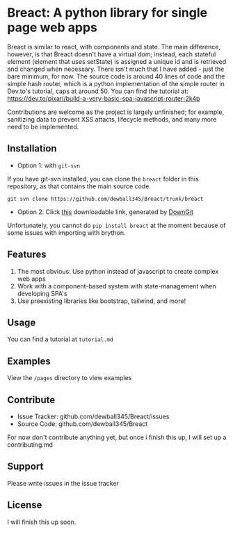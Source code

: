 # Breact: A python library for single page web apps

Breact is similar to react, with components and state. The main difference, however, 
is that Breact doesn't have a virtual dom; 
instead, each stateful element (element that uses setState) is assigned a unique id and is retrieved
and changed when necessary. There isn't much that I have added - just the bare minimum, for now. The source
code is around 40 lines of code and the simple hash router, which is a python implementation of the simple
router in Dev.to's tutorial, caps at around 50. 
You can find the tutorial at: https://dev.to/pixari/build-a-very-basic-spa-javascript-router-2k4p

Contributions are welcome as the project is largely unfinished; for example, sanitizing data to prevent XSS
attacts, lifecycle methods, and many more need to be implemented.

Installation
-------

- Option 1: with ```git-svn```

If you have git-svn installed, you can clone the ```breact``` folder in this repository, as that contains the main source code. 
```
git svn clone https://github.com/dewball345/Breact/trunk/breact
```

- Option 2: Click [this](https://downgit.github.io/#/home?url=https://github.com/dewball345/Breact/tree/master/breact) downloadable link, generated by [DownGit](https://downgit.github.io)

Unfortunately, you cannot do ```pip install breact``` at the moment because of some issues with importing with brython.

Features
--------
1. The most obvious: Use python instead of javascript to create complex web apps
2. Work with a component-based system with state-management when developing SPA's
3. Use preexisting libraries like bootstrap, tailwind, and more!

Usage
------------

You can find a tutorial at ```tutorial.md```

Examples
------ 
View the ```/pages``` directory to view examples

Contribute
----------

- Issue Tracker: github.com/dewball345/Breact/issues
- Source Code: github.com/dewball345/Breact

For now don't contribute anything yet, but once i finish this up, I will set up a contributing.md

Support
-------

Please write issues in the issue tracker

License
-------

I will finish this up soon.
